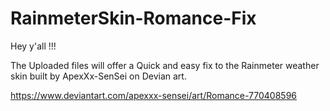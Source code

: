# RainmeterSkin-Romance-Fix
Hey y'all !!!

The Uploaded files will offer a Quick and easy fix to the Rainmeter weather skin built by ApexXx-SenSei on Devian art.








https://www.deviantart.com/apexxx-sensei/art/Romance-770408596
